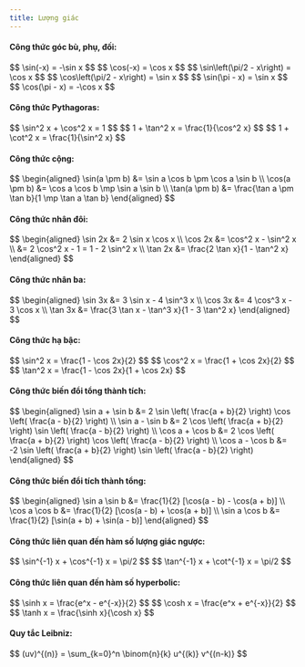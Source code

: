 ```yaml
---
title: Lượng giác
---
```


<style>
{`
.block-equation {
    border: 2px solid green;
    background-color: white;
    color: black;
    padding: 5px;
    width: 90%;
    margin-bottom: 50px;

    display: flex;
    flex-wrap: wrap;
    align-content: space-evenly;
    column-gap: 2em;
    justify-content: space-evenly;
}
`}
</style>

#### Công thức góc bù, phụ, đối:

<div class='block-equation'>
$$
\sin(-x) = -\sin x
$$
$$
\cos(-x) = \cos x
$$
$$
\sin\left(\pi/2 - x\right) = \cos x
$$
$$
\cos\left(\pi/2 - x\right) = \sin x
$$
$$
\sin(\pi - x) = \sin x
$$
$$
\cos(\pi - x) = -\cos x
$$
</div>

#### Công thức Pythagoras:

<div class='block-equation'>
$$
\sin^2 x + \cos^2 x = 1
$$
$$
1 + \tan^2 x = \frac{1}{\cos^2 x}
$$
$$
1 + \cot^2 x = \frac{1}{\sin^2 x}
$$
</div>

#### Công thức cộng:

<div class='block-equation'>
$$
\begin{aligned}
\sin(a \pm b) &= \sin a \cos b \pm \cos a \sin b \\
\cos(a \pm b) &= \cos a \cos b \mp \sin a \sin b \\
\tan(a \pm b) &= \frac{\tan a \pm \tan b}{1 \mp \tan a \tan b}
\end{aligned}
$$
</div>

#### Công thức nhân đôi:

<div class='block-equation'>
$$
\begin{aligned}
\sin 2x &= 2 \sin x \cos x \\
\cos 2x &= \cos^2 x - \sin^2 x \\
        &= 2 \cos^2 x - 1 = 1 - 2 \sin^2 x \\
\tan 2x &= \frac{2 \tan x}{1 - \tan^2 x}
\end{aligned}
$$
</div>

#### Công thức nhân ba:

<div class='block-equation'>
$$
\begin{aligned}
\sin 3x &= 3 \sin x - 4 \sin^3 x \\
\cos 3x &= 4 \cos^3 x - 3 \cos x \\
\tan 3x &= \frac{3 \tan x - \tan^3 x}{1 - 3 \tan^2 x}
\end{aligned}
$$
</div>

#### Công thức hạ bậc:

<div class='block-equation'>
$$
\sin^2 x = \frac{1 - \cos 2x}{2}
$$
$$
\cos^2 x = \frac{1 + \cos 2x}{2}
$$
$$
\tan^2 x = \frac{1 - \cos 2x}{1 + \cos 2x}
$$
</div>

#### Công thức biến đổi tổng thành tích:

<div class='block-equation'>
$$
\begin{aligned}
\sin a + \sin b &= 2 \sin \left( \frac{a + b}{2} \right) \cos \left( \frac{a - b}{2} \right) \\
\sin a - \sin b &= 2 \cos \left( \frac{a + b}{2} \right) \sin \left( \frac{a - b}{2} \right) \\
\cos a + \cos b &= 2 \cos \left( \frac{a + b}{2} \right) \cos \left( \frac{a - b}{2} \right) \\
\cos a - \cos b &= -2 \sin \left( \frac{a + b}{2} \right) \sin \left( \frac{a - b}{2} \right)
\end{aligned}
$$
</div>

#### Công thức biến đổi tích thành tổng:

<div class='block-equation'>
$$
\begin{aligned}
\sin a \sin b &= \frac{1}{2} [\cos(a - b) - \cos(a + b)] \\
\cos a \cos b &= \frac{1}{2} [\cos(a - b) + \cos(a + b)] \\
\sin a \cos b &= \frac{1}{2} [\sin(a + b) + \sin(a - b)]
\end{aligned}
$$
</div>

#### Công thức liên quan đến hàm số lượng giác ngược:

<div class='block-equation'>
$$
\sin^{-1} x + \cos^{-1} x = \pi/2
$$
$$
\tan^{-1} x + \cot^{-1} x = \pi/2
$$
</div>

#### Công thức liên quan đến hàm số hyperbolic:

<div class='block-equation'>
$$
\sinh x = \frac{e^x - e^{-x}}{2}
$$
$$
\cosh x = \frac{e^x + e^{-x}}{2}
$$
$$
\tanh x = \frac{\sinh x}{\cosh x}
$$
</div>

#### Quy tắc Leibniz:
<div class='block-equation'>
$$
(uv)^{(n)} = \sum_{k=0}^n \binom{n}{k} u^{(k)} v^{(n-k)}
$$
</div>